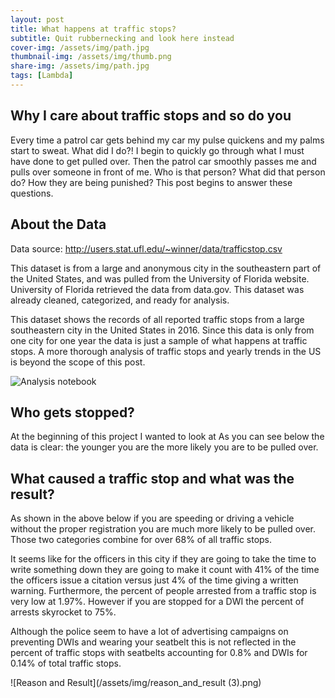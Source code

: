 ```yaml
---
layout: post
title: What happens at traffic stops?
subtitle: Quit rubbernecking and look here instead
cover-img: /assets/img/path.jpg
thumbnail-img: /assets/img/thumb.png
share-img: /assets/img/path.jpg
tags: [Lambda]
---
```

## Why I care about traffic stops and so do you
Every time a patrol car gets behind my car my pulse quickens and my palms start to sweat. What did I do?! I begin to quickly go through what I must have done to get pulled over. Then the patrol car smoothly passes me and pulls over someone in front of me. Who is that person? What did that person do? How they are being punished? This post begins to answer these questions.
## About the Data
Data source: http://users.stat.ufl.edu/~winner/data/trafficstop.csv

This dataset is from a large and anonymous city in the southeastern part of the United States, and was pulled from the University of Florida website. University of Florida retrieved the data from data.gov. This dataset was already cleaned, categorized, and ready for analysis. 

This dataset shows the records of all reported traffic stops from a large southeastern city in the United States in 2016. Since this data is only from one city for one year the data is just a sample of what happens at traffic stops. A more thorough analysis of traffic stops and yearly trends in the US is beyond the scope of this post.

![Analysis notebook](https://colab.research.google.com/drive/1mkk8PlMwRqNhetWWzT5IobfXga0dMDQ_#scrollTo=FAQhY9vHU9Mz)

## Who gets stopped?
At the beginning of this project I wanted to look at 
As you can see below the data is clear: the younger you are the more likely you are to be pulled over.

## What caused a traffic stop and what was the result?
As shown in the above below if you are speeding or driving a vehicle without the proper registration you are much more likely to be pulled over. Those two categories combine for over 68% of all traffic stops. 

It seems like for the officers in this city if they are going to take the time to write something down they are going to make it count with 41% of the time the officers issue a citation versus just 4% of the time giving a written warning. Furthermore, the percent of people arrested from a traffic stop is very low at 1.97%. However if you are stopped for a DWI the percent of arrests skyrocket to 75%. 

Although the police seem to have a lot of advertising campaigns on preventing DWIs and wearing your seatbelt this is not reflected in the percent of traffic stops with seatbelts accounting for 0.8% and DWIs for 0.14% of total traffic stops.

![Reason and Result](/assets/img/reason_and_result (3).png)
